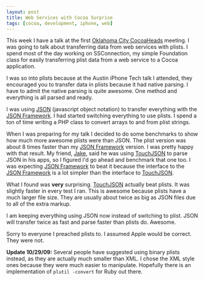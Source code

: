 ```yaml
---
layout: post
title: Web Services with Cocoa Surprise
tags: [cocoa, development, iphone, web]
---
```


This week I have a talk at the first [Oklahoma City CocoaHeads](http://cocoaokc.org) meeting. I was going to talk about transferring data from web services with plists. I spend most of the day working on SSConnection, my simple Foundation class for easily transferring plist data from a web service to a Cocoa application.

I was so into plists because at the Austin iPhone Tech talk I attended, they encouraged you to transfer data in plists because it had native parsing. I have to admit the native parsing is quite awesome. One method and everything is all parsed and ready.

I was using [JSON](http://www.json.org/) (javascript object notation) to transfer everything with the [JSON Framework][]. I had started switching everything to use plists. I spend a ton of time writing a PHP class to convert arrays to and from plist strings.

When I was preparing for my talk I decided to do some benchmarks to show how much more awesome plists were than JSON. The plist version was about 8 times faster than my [JSON Framework][] version. I was pretty happy with that result. My friend, [Jake](http://twitter.com/withfoam), said he was using [TouchJSON][] to parse JSON in his apps, so I figured I'd go ahead and benchmark that one too. I was expecting [JSON Framework][] to beat it because the interface to the [JSON Framework][] is a lot simpler than the interface to [TouchJSON][].

What I found was **very** surprising. [TouchJSON][] actually beat plists. It was slightly faster in every test I ran. This is awesome because plists have a much larger file size. They are usually about twice as big as JSON files due to all of the extra markup.

I am keeping everything using JSON now instead of switching to plist. JSON will transfer twice as fast and parse faster than plists do. Awesome.

Sorry to everyone I preached plists to. I assumed Apple would be correct. They were not.

**Update 10/29/09:** Several people have suggested using binary plists instead, as they are actually much smaller than XML. I chose the XML style ones because they were much easier to manipulate. Hopefully there is an implementation of `plutil -convert` for Ruby out there.

[TouchJSON]: http://code.google.com/p/touchcode/
[JSON Framework]: http://code.google.com/p/json-framework
